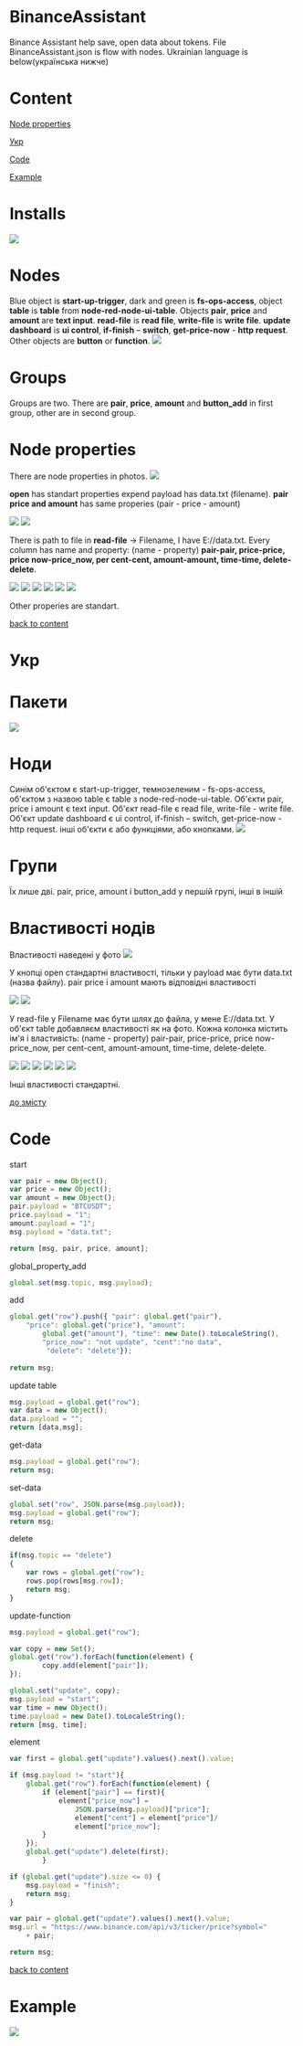 # BinanceAssistant
Binance Assistant help save, open data about tokens. 
File BinanceAssistant.json is flow with nodes.
Ukrainian language is below(українська нижче)
# Content
[Node properties](#Node-properties)

[Укр](#Укр)

[Code](#Code)

[Example](#Example)

# Installs
![](https://github.com/DemaReaktor/BinanceAssistant/blob/NodeRed/NodeRed/images/installs.png)
# Nodes
Blue object is **start-up-trigger**, dark and green is **fs-ops-access**, object **table** is **table** from 
**node-red-node-ui-table**. Objects **pair**, **price** and **amount** are **text input**. **read-file** is **read file**, **write-file** is  **write file**. **update dashboard** is **ui control**, **if-finish** – **switch**, **get-price-now** - **http request**. 
Other objects are **button** or **function**.
![](https://github.com/DemaReaktor/BinanceAssistant/blob/NodeRed/NodeRed/images/nodes.png)
# Groups
Groups are two. There are **pair**, **price**, **amount** and **button_add** in first group, other are in second group.
# Node properties
There are node properties in photos.
![](https://github.com/DemaReaktor/BinanceAssistant/blob/NodeRed/NodeRed/images/start.png)

**open** has standart properties expend payload has data.txt (filename).
**pair price and amount** has same properies (pair - price - amount)

![](https://github.com/DemaReaktor/BinanceAssistant/blob/NodeRed/NodeRed/images/pair.png)
![](https://github.com/DemaReaktor/BinanceAssistant/blob/NodeRed/NodeRed/images/isFile.png)

There is path to file in **read-file** -> Filename, I have E://data.txt.
 Every column has name and property: (name - property) **pair-pair, price-price, price now-price_now, per cent-cent, amount-amount, time-time, delete-delete**.

![](https://github.com/DemaReaktor/BinanceAssistant/blob/NodeRed/NodeRed/images/table.png)
![](https://github.com/DemaReaktor/BinanceAssistant/blob/NodeRed/NodeRed/images/update.png)
![](https://github.com/DemaReaktor/BinanceAssistant/blob/NodeRed/NodeRed/images/element.png)
![](https://github.com/DemaReaktor/BinanceAssistant/blob/NodeRed/NodeRed/images/switch.png)
![](https://github.com/DemaReaktor/BinanceAssistant/blob/NodeRed/NodeRed/images/request.png)
![](https://github.com/DemaReaktor/BinanceAssistant/blob/NodeRed/NodeRed/images/write.png)

Other properies  are standart.

[back to content](#Content)
# Укр
# Пакети
![](https://github.com/DemaReaktor/BinanceAssistant/blob/NodeRed/NodeRed/images/installs.png)
# Ноди
Синім об'єктом є start-up-trigger, темнозеленим - fs-ops-access, об'єктом з назвою table є table з 
node-red-node-ui-table. Об'єкти pair, price i amount є text input. Об'єкт read-file є read file, write-file -  write file. Об'єкт update dashboard є ui control, if-finish – switch, get-price-now - http request. інші об'єкти є або функціями, або кнопками.
![](https://github.com/DemaReaktor/BinanceAssistant/blob/NodeRed/NodeRed/images/nodes.png)
# Групи
Їх лише дві. pair, price, amount i button_add у першій групі, інші в іншій
# Властивості нодів
Властивості наведені у фото
![](https://github.com/DemaReaktor/BinanceAssistant/blob/NodeRed/NodeRed/images/start.png)

У кнопці open стандартні властивості, тільки у payload має бути data.txt (назва файлу).
pair price i amount мають відповідні властивості

![](https://github.com/DemaReaktor/BinanceAssistant/blob/NodeRed/NodeRed/images/pair.png)
![](https://github.com/DemaReaktor/BinanceAssistant/blob/NodeRed/NodeRed/images/isFile.png)

У read-file у Filename має бути шлях до файла, у мене E://data.txt.
У об'єкт table добавляєм властивості як на фото. Кожна колонка містить ім'я і властивість: (name - property) pair-pair, price-price, price now-price_now, per cent-cent, amount-amount, time-time, delete-delete.

![](https://github.com/DemaReaktor/BinanceAssistant/blob/NodeRed/NodeRed/images/table.png)
![](https://github.com/DemaReaktor/BinanceAssistant/blob/NodeRed/NodeRed/images/update.png)
![](https://github.com/DemaReaktor/BinanceAssistant/blob/NodeRed/NodeRed/images/element.png)
![](https://github.com/DemaReaktor/BinanceAssistant/blob/NodeRed/NodeRed/images/switch.png)
![](https://github.com/DemaReaktor/BinanceAssistant/blob/NodeRed/NodeRed/images/request.png)
![](https://github.com/DemaReaktor/BinanceAssistant/blob/NodeRed/NodeRed/images/write.png)

Інші властивості стандартні.

[до змісту](#Content)
# Code

start
```js
var pair = new Object();
var price = new Object();
var amount = new Object();
pair.payload = "BTCUSDT";
price.payload = "1";
amount.payload = "1";
msg.payload = "data.txt";

return [msg, pair, price, amount];
```

global_property_add
```js
global.set(msg.topic, msg.payload);
```

add
```js
global.get("row").push({ "pair": global.get("pair"),
    "price": global.get("price"), "amount": 
        global.get("amount"), "time": new Date().toLocaleString(), 
        "price_now": "not update", "cent":"no data",
         "delete": "delete"});
    
return msg;
```

update table
```js
msg.payload = global.get("row");
var data = new Object();
data.payload = "";
return [data,msg];
```

get-data
```js
msg.payload = global.get("row");
return msg;
```

set-data
```js
global.set("row", JSON.parse(msg.payload));
msg.payload = global.get("row");
return msg;
```

delete
```js
if(msg.topic == "delete")
{
    var rows = global.get("row");
    rows.pop(rows[msg.row]);
    return msg;
}
```

update-function
```js
msg.payload = global.get("row");

var copy = new Set();
global.get("row").forEach(function(element) {
        copy.add(element["pair"]);
});

global.set("update", copy);
msg.payload = "start";
var time = new Object();
time.payload = new Date().toLocaleString();
return [msg, time];
```

element
```js
var first = global.get("update").values().next().value;

if (msg.payload != "start"){
    global.get("row").forEach(function(element) {
        if (element["pair"] == first){
            element["price_now"] =
                JSON.parse(msg.payload)["price"];
                element["cent"] = element["price"]/
                element["price_now"];
        }
    });
    global.get("update").delete(first);
        }

if (global.get("update").size <= 0) {
    msg.payload = "finish";
    return msg;
}

var pair = global.get("update").values().next().value;
msg.url = "https://www.binance.com/api/v3/ticker/price?symbol="
    + pair;

return msg;
```
[back to content](#Content)

# Example
![](https://github.com/DemaReaktor/BinanceAssistant/blob/NodeRed/NodeRed/images/example.png)